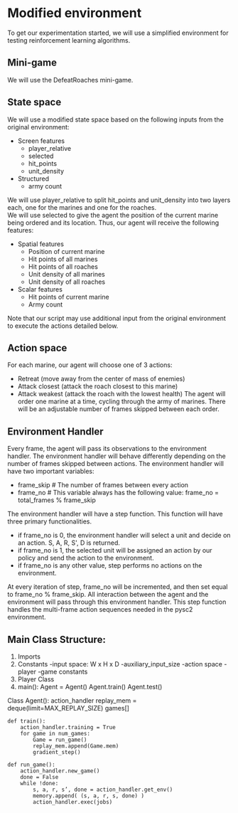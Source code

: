 # Modified environment
To get our experimentation started, we will use a simplified environment for testing reinforcement learning algorithms.

## Mini-game
We will use the DefeatRoaches mini-game.

## State space
We will use a modified state space based on the following inputs from the original environment:
* Screen features
  * player_relative
  * selected
  * hit_points
  * unit_density
* Structured
  * army count

We will use player_relative to split hit_points and unit_density into two layers each, one for the marines and one for the roaches.  
We will use selected to give the agent the position of the current marine being ordered and its location.
Thus, our agent will receive the following features:
* Spatial features
  * Position of current marine
  * Hit points of all marines
  * Hit points of all roaches
  * Unit density of all marines
  * Unit density of all roaches
* Scalar features
  * Hit points of current marine
  * Army count

Note that our script may use additional input from the original environment to execute the actions detailed below.

## Action space
For each marine, our agent will choose one of 3 actions:
* Retreat (move away from the center of mass of enemies)
* Attack closest (attack the roach closest to this marine)
* Attack weakest (attack the roach with the lowest health)
The agent will order one marine at a time, cycling through the army of marines. There will be an adjustable number of frames skipped between each order.

## Environment Handler 
Every frame, the agent will pass its observations to the environment handler. The environment handler will behave differently depending on the number of frames skipped between actions. The environment handler will have two important variables:
  * frame_skip         # The number of frames between every action
  * frame_no           # This variable always has the following value: frame_no = total_frames % frame_skip

The environment handler will have a step function. This function will have three primary functionalities.
  * if frame_no is 0, the environment handler will select a unit and decide on an action. S, A, R, S', D is returned.
  * if frame_no is 1, the selected unit will be assigned an action by our policy and send the action to the environment.
  * if frame_no is any other value, step performs no actions on the environment.

At every iteration of step, frame_no will be incremented, and then set equal to frame_no % frame_skip. All interaction between the agent and the environment will pass through this environment handler. This step function handles the multi-frame action sequences needed in the pysc2 environment. 

## Main Class Structure:
1. Imports
2. Constants
	-input space: W x H x D
	-auxiliary_input_size
	-action space
	-player
	-game constants
3. Player Class
4. main():
	Agent = Agent()
	Agent.train()
	Agent.test()


Class Agent():
	action_handler
	replay_mem = deque(limit=MAX_REPLAY_SIZE)
	games[]

	def train():
		action_handler.training = True
		for game in num_games:
			Game = run_game()
			replay_mem.append(Game.mem)
			gradient_step()

	def run_game():
		action_handler.new_game()
		done = False
		while !done:
			s, a, r, s’, done = action_handler.get_env()
			memory.append( (s, a, r, s, done) )
			action_handler.exec(jobs)
